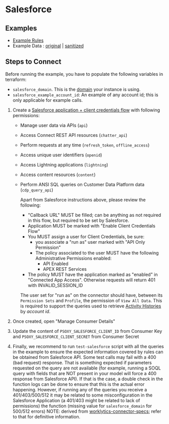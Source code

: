 # Salesforce

## Examples

* [Example Rules](example-rules/salesforce/salesforce.yaml)
* Example Data : [original](api-response-examples/salesforce) | [sanitized](api-response-examples/salesforce/sanitized)

## Steps to Connect

Before running the example, you have to populate the following variables in terraform:
- `salesforce_domain`. This is the [domain](https://help.salesforce.com/s/articleView?id=sf.faq_domain_name_what.htm&type=5) your instance is using.
- `salesforce_example_account_id`: An example of any account id; this is only applicable for example calls.

1. Create a [Salesforce application + client credentials flow](https://help.salesforce.com/s/articleView?language=en_US&id=sf.remoteaccess_oauth_client_credentials_flow.htm&type=5)
   with following permissions:
   - Manage user data via APIs (`api`)
   - Access Connect REST API resources (`chatter_api`)
   - Perform requests at any time (`refresh_token`, `offline_access`)
   - Access unique user identifiers (`openid`)
   - Access Lightning applications (`lightning`)
   - Access content resources (`content`)
   - Perform ANSI SQL queries on Customer Data Platform data (`cdp_query_api`)

     Apart from Salesforce instructions above, please review the following:
       - "Callback URL" MUST be filled; can be anything as not required in this flow, but required to be set by Salesforce.
       - Application MUST be marked with "Enable Client Credentials Flow"
       - You MUST assign a user for Client Credentials, be sure:
           - you associate a "run as" user marked with "API Only Permission"
           - The policy associated to the user MUST have the following Administrative Permissions enabled:
               - API Enabled
               - APEX REST Services
       - The policy MUST have the application marked as "enabled" in "Connected App Access". Otherwise requests will return 401 with INVALID_SESSION_ID

     The user set for "run as" on the connector should have, between its `Permission Sets` and `Profile`, the permission of `View All Data`. This is required
     to support the queries used to retrieve [Activity Histories](https://developer.salesforce.com/docs/atlas.en-us.object_reference.meta/object_reference/sforce_api_objects_activityhistory.htm) by *account id*.

2. Once created, open "Manage Consumer Details"
3. Update the content of `PSOXY_SALESFORCE_CLIENT_ID` from Consumer Key	and `PSOXY_SALESFORCE_CLIENT_SECRET` from Consumer Secret
4. Finally, we recommend to run `test-salesforce` script with all the queries in the example to ensure the expected information covered by rules can be obtained from Salesforce API.
   Some test calls may fail with a 400 (bad request) response. That is something expected if parameters requested on the query are not available (for example, running a SOQL query
   with fields that are NOT present in your model will force a 400 response from Salesforce API). If that is the case, a double check in the function logs can be done to ensure
   that this is the actual error happening.
   However, if running any of the queries you receive a 401/403/500/512 it may be related to some misconfiguration in the Salesforce Application (a 401/403 might be related to lack of permissions)
   the function (missing value for `salesforce_domain` for 500/512 errors)
NOTE: derived from [worklytics-connector-specs](../../infra/modules/worklytics-connector-specs/main.tf); refer to that for definitive information.